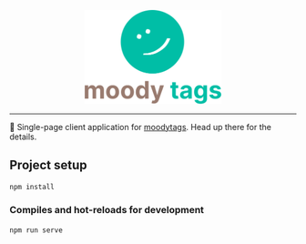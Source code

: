 <p align="center">
  <a href="https://moodytags.shiftingphotons.dev"><img src="public/gh_logo.png" width="240"/></a>
</p>

---  

👋  Single-page client application for [moodytags](https://github.com/shiftingphotons/moodytags/). Head up there for the details.



## Project setup
```
npm install
```

### Compiles and hot-reloads for development
```
npm run serve
```
